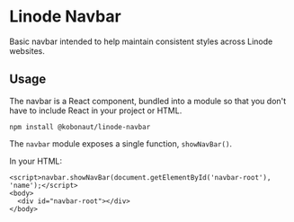 # Linode Navbar

Basic navbar intended to help maintain consistent styles across Linode websites.

## Usage

The navbar is a React component, bundled into a module so that you don't have to include React in your project or HTML.

`npm install @kobonaut/linode-navbar`

The `navbar` module exposes a single function, `showNavBar()`.

In your HTML:

```{html}
<script>navbar.showNavBar(document.getElementById('navbar-root'), 'name');</script>
<body>
  <div id="navbar-root"></div>
</body>
```